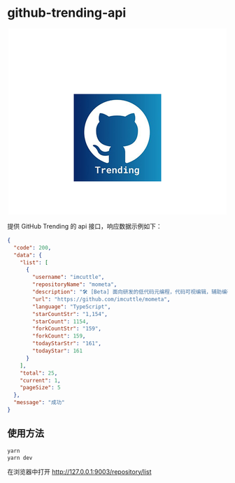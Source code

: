 # github-trending-api

<p align="center">
  <a href="https://github.com/liuxy0551/github-trending-api#github-trending-api" target="blank"><img src="./static/logo.jpg" width="500" alt="Github Trending" /></a>
</p>

提供 GitHub Trending 的 api 接口，响应数据示例如下：

``` json
{
  "code": 200,
  "data": {
    "list": [
      {
        "username": "imcuttle",
        "repositoryName": "mometa",
        "description": "🛠 [Beta] 面向研发的低代码元编程，代码可视编辑，辅助编码工具",
        "url": "https://github.com/imcuttle/mometa",
        "language": "TypeScript",
        "starCountStr": "1,154",
        "starCount": 1154,
        "forkCountStr": "159",
        "forkCount": 159,
        "todayStarStr": "161",
        "todayStar": 161
      }
    ],
    "total": 25,
    "current": 1,
    "pageSize": 5
  },
  "message": "成功"
}
```

## 使用方法

```
yarn
yarn dev
```

在浏览器中打开 http://127.0.0.1:9003/repository/list
